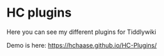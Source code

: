 # HC plugins
Here you can see my different plugins for Tiddlywiki

Demo is here: https://hchaase.github.io/HC-Plugins/
